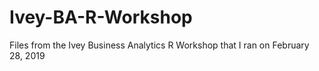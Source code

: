 # Ivey-BA-R-Workshop
Files from the Ivey Business Analytics R Workshop that I ran on February 28, 2019

